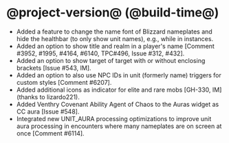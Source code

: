 # @project-version@ (@build-time@)

* Added a feature to change the name font of Blizzard nameplates and hide the healthbar (to only show unit names), e.g., while in instances.
* Added an option to show title and realm in a player's name [Comment #3952, #1995, #4164, #6140, TPC#496, Issue #312, #432].
* Added an option to show target of target with or without enclosing brackets [Issue #543, IM].
* Added an option to also use NPC IDs in unit (formerly name) triggers for custom styles [Comment #6207].
* Added additional icons as indicator for elite and rare mobs [GH-330, IM] (thanks to lizardo221).
* Added Venthry Covenant Ability Agent of Chaos to the Auras widget as CC aura [Issue #548].
* Integrated new UNIT_AURA processing optimizations to improve unit aura processing in encounters where many nameplates are on screen at once [Comment #6114]. 
